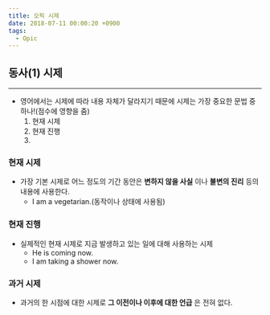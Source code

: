 ```yaml
---
title: 오픽 시제
date: 2018-07-11 00:00:20 +0900
tags:
  - Opic
---
```



## 동사(1) 시제
---
- 영어에서는 시제에 따라 내용 자체가 달라지기 때문에 시제는 가장 중요한 문법 중 하나!(점수에 영향을 줌)
  1. 현재 시제
  2. 현재 진행
  3.

### 현재 시제
- 가장 기본 시제로 어느 정도의 기간 동안은 **변하지 않을 사실** 이나 **불변의 진리** 등의 내용에 사용한다.
  - I am a vegetarian.(동작이나 상태에 사용됨)

### 현재 진행
- 실제적인 현재 시제로 지금 발생하고 있는 일에 대해 사용하는 시제
  - He is coming now.
  - I am taking a shower now.

### 과거 시제
- 과거의 한 시점에 대한 시제로 **그 이전이나 이후에 대한 언급** 은 전혀 없다.
